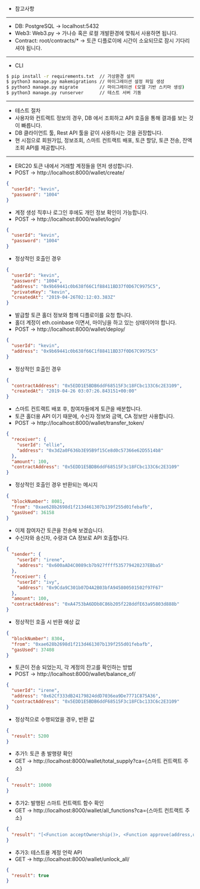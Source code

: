 ####

- 참고사항

---

- DB: PostgreSQL -> localhost:5432
- Web3: Web3.py -> 가나슈 혹은 로컬 개발환경에 맞춰서 사용하면 됩니다.
- Contract: root/contracts/\* -> 토큰 디플로이에 시간이 소요되므로 잠시 기다리셔야 됩니다.

---

- CLI

```sh
$ pip install -r requirements.txt  // 가상환경 설치
$ python3 manage.py makemigrations // 마이그레이션 설정 파일 생성
$ python3 manage.py migrate        // 마이그레이션 (모델 기반 스키마 생성)
$ python3 manage.py runserver      // 테스트 서버 기동

```

---

- 테스트 절차
- 사용자와 컨트랙트 정보의 경우, DB 에서 조회하고 API 호출을 통해 결과를 보는 것이 빠릅니다.
- DB 클라이언트 툴, Rest API 툴을 같이 사용하시는 것을 권장합니다.
- 현 시점으로 회원가입, 정보조회, 스마트 컨트랙트 배포, 토큰 할당, 토큰 전송, 잔액 조회 API를 제공합니다.

---

- ERC20 토큰 내에서 거래할 계정들을 먼저 생성합니다.
- POST -> http://localhost:8000/wallet/create/

```json
{
  "userId": "kevin",
  "password": "1004"
}
```

- 계정 생성 직후나 로그인 후에도 개인 정보 확인이 가능합니다.
- POST -> http://localhost:8000/wallet/login/

```json
{
  "userId": "kevin",
  "password": "1004"
}
```

- 정상적인 호출인 경우

```json
{
  "userId": "kevin",
  "password": "1004",
  "address": "0x9b69441c0b638f66C1f88411BD37f0D67C9975C5",
  "privateKey": "kevin",
  "createdAt": "2019-04-26T02:12:03.383Z"
}
```

- 발급할 토큰 홀더 정보와 함께 디플로이를 요청 합니다.
- 홀더 계정이 eth.coinbase 이면서, 마이닝을 하고 있는 상태이어야 합니다.
- POST -> http://localhost:8000/wallet/deploy/

```json
{
  "userId": "kevin",
  "address": "0x9b69441c0b638f66C1f88411BD37f0D67C9975C5"
}
```

- 정상적인 호출인 경우

```json
{
  "contractAddress": "0x5EDD1E5BDB6ddF68515F3c18FCbc133C6c2E3109",
  "createdAt": "2019-04-26 03:07:26.843151+00:00"
}
```

- 스마트 컨트랙트 배포 후, 참여자들에게 토큰을 배분합니다.
- 토큰 홀더용 API 이기 때문에, 수신자 정보와 금액, CA 정보만 사용합니다.
- POST -> http://localhost:8000/wallet/transfer_token/

```json
{
  "receiver": {
    "userId": "ellie",
    "address": "0x3d2a0F636b3E95B9f15Ce8d0c57366e62D5514b8"
  },
  "amount": 100,
  "contractAddress": "0x5EDD1E5BDB6ddF68515F3c18FCbc133C6c2E3109"
}
```

- 정상적인 호출인 경우 반환되는 메시지

```json
{
  "blockNumber": 8081,
  "from": "0xae628b2698d1f213d461307b139f255d01febafb",
  "gasUsed": 36158
}
```

- 이제 참여자간 토큰을 전송해 보겠습니다.
- 수신자와 송신자, 수량과 CA 정보로 API 호출합니다.

```json
{
  "sender": {
    "userId": "irene",
    "address": "0x600aAD4C0089cb7b927ffff535779420237EBba5"
  },
  "receiver": {
    "userId": "ivy",
    "address": "0x9Cda9C301b07D4A2B03bfA945800501502f97F67"
  },
  "amount": 100,
  "contractAddress": "0xA4753bA6DDb8C86b205f228ddfE63a95803d888b"
}
```

- 정상적인 호출 시 반환 예상 값

```json
{
  "blockNumber": 8304,
  "from": "0xae628b2698d1f213d461307b139f255d01febafb",
  "gasUsed": 37408
}
```

- 토큰이 전송 되었는지, 각 계정의 잔고를 확인하는 방법
- POST -> http://localhost:8000/wallet/balance_of/

```json
{
  "userId": "irene",
  "address": "0x62Cf333dB24179824ddD7036ea9De7771C875A36",
  "contractAddress": "0x5EDD1E5BDB6ddF68515F3c18FCbc133C6c2E3109"
}
```

- 정상적으로 수행되었을 경우, 반환 값

```json
{
  "result": 5200
}
```

- 추가1: 토큰 총 발행량 확인
- GET -> http://localhost:8000/wallet/total_supply?ca={스마트 컨트랙트 주소}

```json
{
  "result": 10000
}
```

- 추가2: 발행된 스마트 컨트랙트 함수 확인
- GET -> http://localhost:8000/wallet/all_functions?ca={스마트 컨트랙트 주소}

```json
{
  "result": "[<Function acceptOwnership()>, <Function approve(address,uint256)>, <Function approveAndCall(address,uint256,bytes)>, <Function transfer(address,uint256)>, <Function transferAnyERC20Token(address,uint256)>, <Function transferFrom(address,address,uint256)>, <Function transferOwnership(address)>, <Function allowance(address,address)>, <Function balanceOf(address)>, <Function decimals()>, <Function name()>, <Function newOwner()>, <Function owner()>, <Function symbol()>, <Function totalSupply()>]"
}
```

- 추가3: 테스트용 계정 언락 API
- GET -> http://localhost:8000/wallet/unlock_all/

```json
{
  "result": true
}
```
